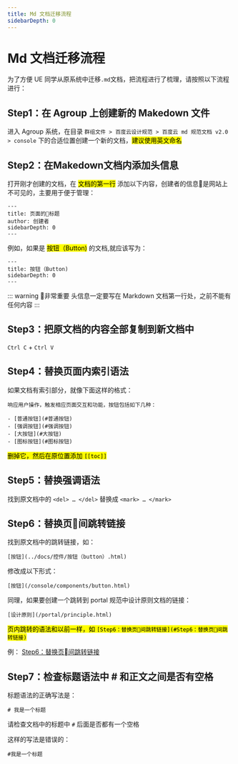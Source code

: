 ```yaml
---
title: Md 文档迁移流程
sidebarDepth: 0
---
```


# Md 文档迁移流程

为了方便 UE 同学从原系统中迁移`.md`文档，把流程进行了梳理，请按照以下流程进行：

## Step1：在 Agroup 上创建新的 Makedown 文件

进入 Agroup 系统，在目录 `群组文件 > 百度云设计规范 > 百度云 md 规范文档 v2.0 > console` 下的合适位置创建一个新的文档，<mark>建议使用英文命名</mark>

## Step2：在Makedown文档内添加头信息

打开刚才创建的文档，在 <mark>文档的第一行</mark> 添加以下内容，创建者的信息是网站上不可见的，主要用于便于管理：

    ---
    title: 页面的标题
    author: 创建者
    sidebarDepth: 0
    ---

例如，如果是 <mark>按钮（Button)</mark> 的文档,就应该写为：

    ---
    title: 按钮（Button)
    sidebarDepth: 0
    ---

::: warning 非常重要
头信息一定要写在 Markdown 文档第一行处，之前不能有任何内容
:::

## Step3：把原文档的内容全部复制到新文档中

`Ctrl C` + `Ctrl V`

## Step4：替换页面内索引语法

如果文档有索引部分，就像下面这样的格式：

    响应用户操作，触发相应页面交互和功能，按钮包括如下几种：

    - [普通按钮](#普通按钮)
    - [强调按钮](#强调按钮)
    - [大按钮](#大按钮)
    - [图标按钮](#图标按钮)

<mark>删掉它，然后在原位置添加 `[[toc]]`</mark>

## Step5：替换强调语法

找到原文档中的 `<del> … </del>` 替换成 `<mark> … </mark>`

## Step6：替换页间跳转链接

找到原文档中的跳转链接，如：

    [按钮](../docs/控件/按钮（button）.html)

修改成以下形式：

    [按钮](/console/components/button.html)

同理，如果要创建一个跳转到 portal 规范中设计原则文档的链接：

    [设计原则](/portal/principle.html)

<mark>页内跳转的语法和以前一样，如 `[Step6：替换页间跳转链接](#Step6：替换页间跳转链接)`</mark>


例： [Step6：替换页间跳转链接](#Step6：替换页间跳转链接)

## Step7：检查标题语法中 # 和正文之间是否有空格

标题语法的正确写法是：
    
    # 我是一个标题


请检查文档中的标题中 `#` 后面是否都有一个空格

这样的写法是错误的：

    #我是一个标题